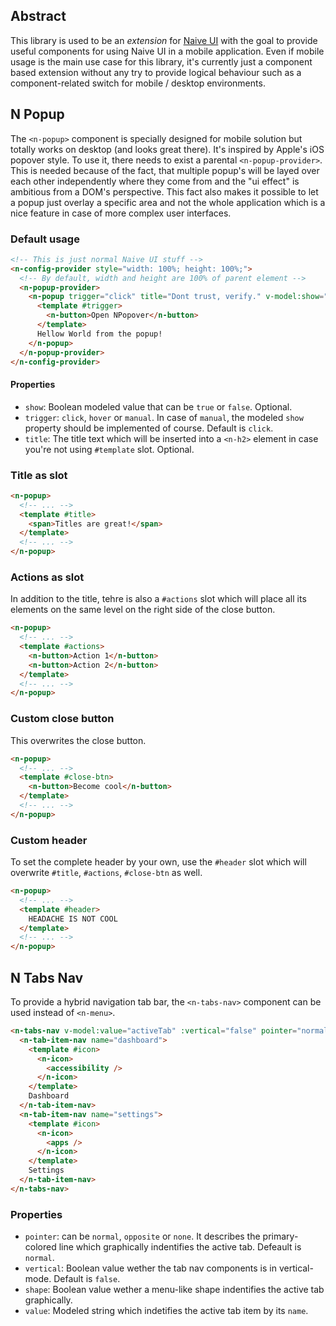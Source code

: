 ## Abstract

This library is used to be an *extension* for [Naive UI](https://naiveui.com) with the goal to provide useful components for using Naive UI in a mobile application. Even if mobile usage is the main use case for this library, it's currently just a component based extension without any try to provide logical behaviour such as a component-related switch for mobile / desktop environments.

## N Popup

The `<n-popup>` component is specially designed for mobile solution but totally works on desktop (and looks great there). It's inspired by Apple's iOS popover style. To use it, there needs to exist a parental `<n-popup-provider>`. This is needed because of the fact, that multiple popup's will be layed over each other independently where they come from and the "ui effect" is ambitious from a DOM's perspective. This fact also makes it possible to let a popup just overlay a specific area and not the whole application which is a nice feature in case of more complex user interfaces.

### Default usage

```html
<!-- This is just normal Naive UI stuff -->
<n-config-provider style="width: 100%; height: 100%;">
  <!-- By default, width and height are 100% of parent element -->
  <n-popup-provider>
    <n-popup trigger="click" title="Dont trust, verify." v-model:show="showRef">
      <template #trigger>
        <n-button>Open NPopover</n-button>
      </template>
      Hellow World from the popup!
    </n-popup>
  </n-popup-provider>
</n-config-provider>
```

#### Properties

- `show`: Boolean modeled value that can be `true` or `false`. Optional.
- `trigger`: `click`, `hover` or `manual`. In case of `manual`, the modeled `show` property should be implemented of course. Default is `click`.
- `title`: The title text which will be inserted into a `<n-h2>` element in case you're not using `#template` slot. Optional.


### Title as slot

```html
<n-popup>
  <!-- ... -->
  <template #title>
    <span>Titles are great!</span>
  </template>
  <!-- ... -->
</n-popup>
```

### Actions as slot

In addition to the title, tehre is also a `#actions` slot which will place all its elements on the same level on the right side of the close button.

```html
<n-popup>
  <!-- ... -->
  <template #actions>
    <n-button>Action 1</n-button>
    <n-button>Action 2</n-button>
  </template>
  <!-- ... -->
</n-popup>
```

### Custom close button

This overwrites the close button.

```html
<n-popup>
  <!-- ... -->
  <template #close-btn>
    <n-button>Become cool</n-button>
  </template>
  <!-- ... -->
</n-popup>
```

### Custom header

To set the complete header by your own, use the `#header` slot which will overwrite `#title`, `#actions`, `#close-btn` as well.

```html
<n-popup>
  <!-- ... -->
  <template #header>
    HEADACHE IS NOT COOL
  </template>
  <!-- ... -->
</n-popup>
```


## N Tabs Nav


To provide a hybrid navigation tab bar, the `<n-tabs-nav>` component can be used instead of `<n-menu>`.


```html
<n-tabs-nav v-model:value="activeTab" :vertical="false" pointer="normal" shape>
  <n-tab-item-nav name="dashboard">
    <template #icon>
      <n-icon>
        <accessibility />
      </n-icon>
    </template>
    Dashboard
  </n-tab-item-nav>
  <n-tab-item-nav name="settings">
    <template #icon>
      <n-icon>
        <apps />
      </n-icon>
    </template>
    Settings
  </n-tab-item-nav>
</n-tabs-nav>
```


### Properties

- `pointer`: can be `normal`, `opposite` or `none`. It describes the primary-colored line which graphically indentifies the active tab. Defeault is `normal`.
- `vertical`: Boolean value wether the tab nav components is in vertical-mode. Default is `false`.
- `shape`: Boolean value wether a menu-like shape indentifies the active tab graphically.
- `value`: Modeled string which indetifies the active tab item by its `name`.


